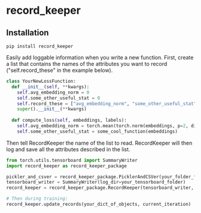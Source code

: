 # record_keeper

## Installation
```
pip install record_keeper
```

Easily add loggable information when you write a new function. First, create a list that contains the names of the attributes you want to record ("self.record_these" in the example below).
```python
class YourNewLossFunction:
  def __init__(self, **kwargs):
    self.avg_embedding_norm = 0
    self.some_other_useful_stat = 0
    self.record_these = ["avg_embedding_norm", "some_other_useful_stat"]
    super().__init__(**kwargs)
    
  def compute_loss(self, embeddings, labels):
    self.avg_embedding_norm = torch.mean(torch.norm(embeddings, p=2, dim=1))
    self.some_other_useful_stat = some_cool_function(embeddings)
```

Then tell RecordKeeper the name of the list to read. RecordKeeper will then log and save all the attributes described in the list.
```python
from torch.utils.tensorboard import SummaryWriter
import record_keeper as record_keeper_package

pickler_and_csver = record_keeper_package.PicklerAndCSVer(your_folder_for_logs)
tensorboard_writer = SummaryWriter(log_dir=your_tensorboard_folder)
record_keeper = record_keeper_package.RecordKeeper(tensorboard_writer, pickler_and_csver, ["record_these"])

# Then during training:
record_keeper.update_records(your_dict_of_objects, current_iteration)

```


